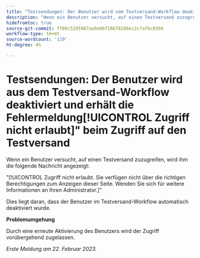 ```yaml
---
title: "Testsendungen: Der Benutzer wird vom Testversand-Workflow deaktiviert und erhält beim Zugriff auf den Testversand keine Zugriffsberechtigung."
description: "Wenn ein Benutzer versucht, auf einen Testversand zuzugreifen, den er einem Workflow zugewiesen hat, wird ihm die Meldung Zugriff nicht erlaubt angezeigt."
hidefromtoc: true
source-git-commit: ff00c5295967aa0e06f26678286ec2cfafbc0356
workflow-type: tm+mt
source-wordcount: '119'
ht-degree: 4%

---
```



# Testsendungen: Der Benutzer wird aus dem Testversand-Workflow deaktiviert und erhält die Fehlermeldung[!UICONTROL Zugriff nicht erlaubt]&quot; beim Zugriff auf den Testversand

<!--This is on both the WF and WFP TOCs-->

Wenn ein Benutzer versucht, auf einen Testversand zuzugreifen, wird ihm die folgende Nachricht angezeigt:

&quot;[!UICONTROL Zugriff nicht erlaubt. Sie verfügen nicht über die richtigen Berechtigungen zum Anzeigen dieser Seite. Wenden Sie sich für weitere Informationen an Ihren Administrator.]&quot;

Dies liegt daran, dass der Benutzer im Testversand-Workflow automatisch deaktiviert wurde.

**Problemumgehung**

Durch eine erneute Aktivierung des Benutzers wird der Zugriff vorübergehend zugelassen.

_Erste Meldung am 22. Februar 2023._

